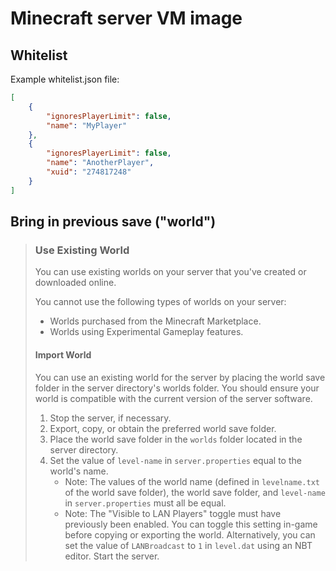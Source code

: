 # Minecraft server VM image

## Whitelist

Example whitelist.json file:

```json
[
    {
        "ignoresPlayerLimit": false,
        "name": "MyPlayer"
    },
    {
        "ignoresPlayerLimit": false,
        "name": "AnotherPlayer",
        "xuid": "274817248"
    }
]
```

## Bring in previous save ("world")

> ### Use Existing World
>
> You can use existing worlds on your server that you've created or downloaded online.
>
> You cannot use the following types of worlds on your server:
>
> - Worlds purchased from the Minecraft Marketplace.
> - Worlds using Experimental Gameplay features.
>
> #### Import World
>
> You can use an existing world for the server by placing the world save folder in the server directory's worlds folder.
> You should ensure your world is compatible with the current version of the server software.
>
> 1. Stop the server, if necessary.
> 2. Export, copy, or obtain the preferred world save folder.
> 3. Place the world save folder in the `worlds` folder located in the server directory.
> 4. Set the value of `level-name` in `server.properties` equal to the world's name.
>    - Note: The values of the world name (defined in `levelname.txt` of the world save folder), the world save folder,
>      and `level-name` in `server.properties` must all be equal.
>    - Note: The "Visible to LAN Players" toggle must have previously been enabled. You can toggle this setting in-game
>      before copying or exporting the world. Alternatively, you can set the value of `LANBroadcast` to `1` in
>      `level.dat` using an NBT editor.
> Start the server.

